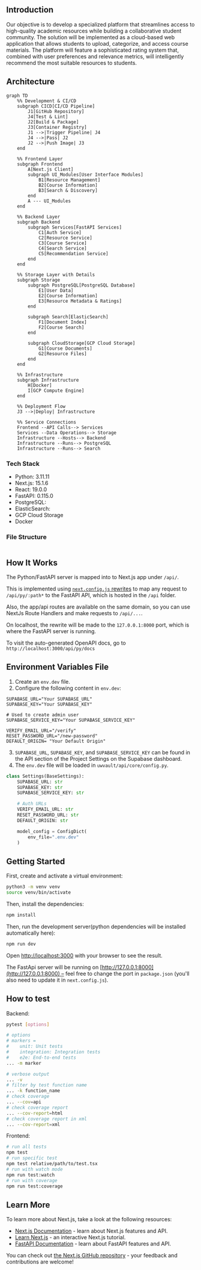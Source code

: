 ## Introduction

Our objective is to develop a specialized platform that streamlines access to high-quality academic resources while building a collaborative student community. The solution will be implemented as a cloud-based web application that allows students to upload, categorize, and access course materials. The platform will feature a sophisticated rating system that, combined with user preferences and relevance metrics, will intelligently recommend the most suitable resources to students.

## Architecture

```mermaid
graph TD
    %% Development & CI/CD
    subgraph CICD[CI/CD Pipeline]
        J1[GitHub Repository]
        J4[Test & Lint]
        J2[Build & Package]
        J3[Container Registry]
        J1 -->|Trigger Pipeline| J4
        J4 -->|Pass| J2
        J2 -->|Push Image| J3
    end

    %% Frontend Layer
    subgraph Frontend
        A[Next.js Client]
        subgraph UI_Modules[User Interface Modules]
            B1[Resource Management]
            B2[Course Information]
            B3[Search & Discovery]
        end
        A --- UI_Modules
    end

    %% Backend Layer
    subgraph Backend
        subgraph Services[FastAPI Services]
            C1[Auth Service]
            C2[Resource Service]
            C3[Course Service]
            C4[Search Service]
            C5[Recommendation Service]
        end
    end

    %% Storage Layer with Details
    subgraph Storage
        subgraph PostgreSQL[PostgreSQL Database]
            E1[User Data]
            E2[Course Information]
            E3[Resource Metadata & Ratings]
        end

        subgraph Search[ElasticSearch]
            F1[Document Index]
            F2[Course Search]
        end

        subgraph CloudStorage[GCP Cloud Storage]
            G1[Course Documents]
            G2[Resource Files]
        end
    end

    %% Infrastructure
    subgraph Infrastructure
        H[Docker]
        I[GCP Compute Engine]
    end

    %% Deployment Flow
    J3 -->|Deploy| Infrastructure

    %% Service Connections
    Frontend --API Calls--> Services
    Services --Data Operations--> Storage
    Infrastructure --Hosts--> Backend
    Infrastructure --Runs--> PostgreSQL
    Infrastructure --Runs--> Search
```

### Tech Stack

- Python: 3.11.11
- Next.js: 15.1.6
- React: 19.0.0
- FastAPI: 0.115.0
- PostgreSQL:
- ElasticSearch:
- GCP Cloud Storage
- Docker

### File Structure

```

```

## How It Works

The Python/FastAPI server is mapped into to Next.js app under `/api/`.

This is implemented using [`next.config.js` rewrites](https://github.com/digitros/nextjs-fastapi/blob/main/next.config.js) to map any request to `/api/py/:path*` to the FastAPI API, which is hosted in the `/api` folder.

Also, the app/api routes are available on the same domain, so you can use NextJs Route Handlers and make requests to `/api/...`.

On localhost, the rewrite will be made to the `127.0.0.1:8000` port, which is where the FastAPI server is running.

To visit the auto-generated OpenAPI docs, go to `http://localhost:3000/api/py/docs`

## Environment Variables File

1.  Create an `env.dev` file.
2.  Configure the following content in `env.dev`:

```
SUPABASE_URL="Your SUPABASE_URL"
SUPABASE_KEY="Your SUPABASE_KEY"

# Used to create admin user
SUPABASE_SERVICE_KEY="Your SUPABASE_SERVICE_KEY"

VERIFY_EMAIL_URL="/verify"
RESET_PASSWORD_URL="/new-password"
DEFAULT_ORIGIN= "Your Default Origin"
```

3. `SUPABASE_URL`, `SUPABASE_KEY`, and `SUPABASE_SERVICE_KEY` can be found in the API section of the Project Settings on the Supabase dashboard.
4. The `env.dev` file will be loaded in `uwvault/api/core/config.py`.

```py
class Settings(BaseSettings):
    SUPABASE_URL: str
    SUPABASE_KEY: str
    SUPABASE_SERVICE_KEY: str

    # Auth URLs
    VERIFY_EMAIL_URL: str
    RESET_PASSWORD_URL: str
    DEFAULT_ORIGIN: str

    model_config = ConfigDict(
        env_file=".env.dev"
    )
```

## Getting Started

First, create and activate a virtual environment:

```bash
python3 -m venv venv
source venv/bin/activate
```

Then, install the dependencies:

```bash
npm install
```

Then, run the development server(python dependencies will be installed automatically here):

```bash
npm run dev
```

Open [http://localhost:3000](http://localhost:3000) with your browser to see the result.

The FastApi server will be running on [http://127.0.0.1:8000](http://127.0.0.1:8000) – feel free to change the port in `package.json` (you'll also need to update it in `next.config.js`).

## How to test

Backend:

```bash
pytest [options]

# options
# markers =
#    unit: Unit tests
#    integration: Integration tests
#    e2e: End-to-end tests
... -m marker

# verbose output
... -v
# filter by test function name
... -k function_name
# check coverage
... --cov=api
# check coverage report
... --cov-report=html
# check coverage report in xml
... --cov-report=xml
```

Frontend:

```bash
# run all tests
npm test
# run specific test
npm test relative/path/to/test.tsx
# run with watch mode
npm run test:watch
# run with coverage
npm run test:coverage
```

## Learn More

To learn more about Next.js, take a look at the following resources:

- [Next.js Documentation](https://nextjs.org/docs) - learn about Next.js features and API.
- [Learn Next.js](https://nextjs.org/learn) - an interactive Next.js tutorial.
- [FastAPI Documentation](https://fastapi.tiangolo.com/) - learn about FastAPI features and API.

You can check out [the Next.js GitHub repository](https://github.com/vercel/next.js/) - your feedback and contributions are welcome!
